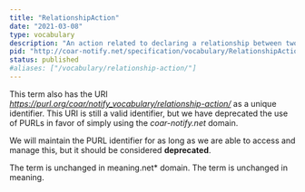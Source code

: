 ```yaml
---
title: "RelationshipAction"
date: "2021-03-08"
type: vocabulary
description: "An action related to declaring a relationship between two resources"
pid: "http://coar-notify.net/specification/vocabulary/RelationshipAction"
status: published
#aliases: ["/vocabulary/relationship-action/"]
---
```


This term also has the URI *https://purl.org/coar/notify_vocabulary/relationship-action/* as a unique identifier. This URI is still a valid identifier, but we have deprecated the use of PURLs in favor of simply using the *coar-notify.net* domain.

We will maintain the PURL identifier for as long as we are able to access and manage this, but it should be considered **deprecated**.

The term is unchanged in meaning.net* domain. The term is unchanged in meaning.